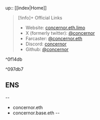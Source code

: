 up:: [[index|Home]]


> [!info]+ Official Links
> - Website: [concernor.eth.limo](https://concernor.eth.limo/)
> - X (formerly twitter): [@concernor](https://x.com/concernor)
> - Farcaster: [@concernor.eth](https://warpcast.com/concernor.eth)
> - Discord: [concernor](https://discord.gg/JBdqYQqwZs)
> - Github: [@concernor](https://github.com/concernor)

^0f14db

^097db7
## ENS

--
- concernor.eth 
- concernor.base.eth
--